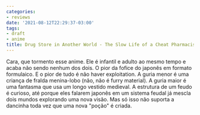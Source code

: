 ```yaml
---
categories:
- reviews
date: '2021-08-12T22:29:37-03:00'
tags:
- draft
- anime
title: Drug Store in Another World - The Slow Life of a Cheat Pharmacist
---
```


Cara, que tormento esse anime. Ele é infantil e adulto ao mesmo tempo e acaba não sendo nenhum dos dois. O pior da fofice do japonês em formato formulaico. E o pior de tudo é não haver exploitation. A guria menor é uma criança de fralda menina-lobo (não, não é furry material). A guria maior é uma fantasma que usa um longo vestido medieval. A estrutura de um feudo é curioso, até porque eles falarem japonês em um sistema feudal já mescla dois mundos explorando uma nova visão. Mas só isso não suporta a dancinha toda vez que uma nova "poção" é criada.
